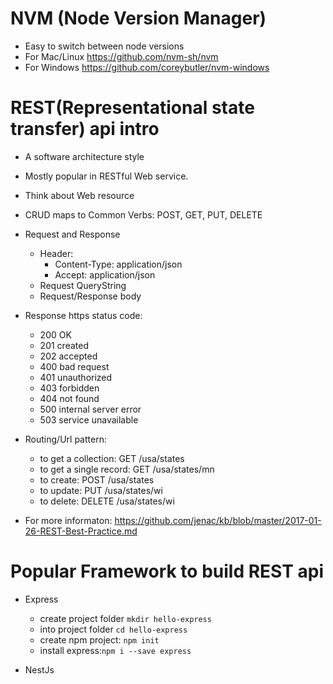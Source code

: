 # NVM (Node Version Manager)
* Easy to switch between node versions
* For Mac/Linux https://github.com/nvm-sh/nvm
* For Windows https://github.com/coreybutler/nvm-windows

# REST(Representational state transfer) api intro
* A software architecture style
* Mostly popular in RESTful Web service. 
* Think about Web resource
* CRUD maps to Common Verbs: POST, GET, PUT, DELETE
* Request and Response 
  * Header:
    * Content-Type: application/json
    * Accept: application/json
  * Request QueryString
  * Request/Response body
* Response https status code:
  * 200 OK
  * 201 created
  * 202 accepted
  * 400 bad request
  * 401 unauthorized
  * 403 forbidden
  * 404 not found
  * 500 internal server error
  * 503 service unavailable
* Routing/Url pattern:
  * to get a collection: GET /usa/states
  * to get a single record: GET /usa/states/mn
  * to create: POST /usa/states
  * to update: PUT /usa/states/wi
  * to delete: DELETE /usa/states/wi
   
* For more informaton: https://github.com/jenac/kb/blob/master/2017-01-26-REST-Best-Practice.md

# Popular Framework to build REST api
* Express
  * create project folder `mkdir hello-express`
  * into project folder `cd hello-express`
  * create npm project: `npm init`
  * install express:`npm i --save express`

* NestJs

